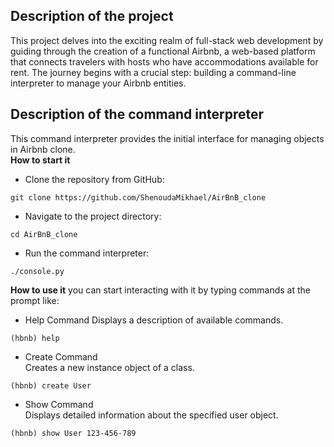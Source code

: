 ## Description of the project   
This project delves into the exciting realm of full-stack web development by guiding through the creation of a functional Airbnb, a web-based platform that connects travelers with hosts who have accommodations available for rent. The journey begins with a crucial step: building a command-line interpreter to manage your Airbnb entities.   
   
## Description of the command interpreter   
This command interpreter provides the initial interface for managing objects in Airbnb clone.   
**How to start it**   
- Clone the repository from GitHub:
```
git clone https://github.com/ShenoudaMikhael/AirBnB_clone
```   
- Navigate to the project directory:
```
cd AirBnB_clone
```   
- Run the command interpreter:
```
./console.py
```   
**How to use it**
you can start interacting with it by typing commands at the prompt like:
- Help Command
Displays a description of available commands.
```
(hbnb) help
```   
- Create Command   
Creates a new instance object of a class.
```
(hbnb) create User
```   
- Show Command   
Displays detailed information about the specified user object.
```
(hbnb) show User 123-456-789
```   